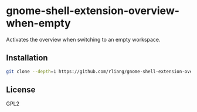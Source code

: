 # gnome-shell-extension-overview-when-empty
Activates the overview when switching to an empty workspace.

## Installation
```sh
git clone --depth=1 https://github.com/rliang/gnome-shell-extension-overview-when-empty ~/.local/share/gnome-shell/extensions/overview-when-empty@rliang.github.com
```

## License
GPL2
